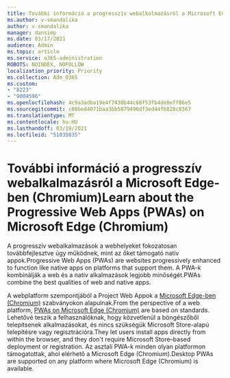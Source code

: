 ```yaml
---
title: További információ a progresszív webalkalmazásról a Microsoft Edge-ben (Chromium)
ms.author: v-smandalika
author: v-smandalika
manager: dansimp
ms.date: 03/17/2021
audience: Admin
ms.topic: article
ms.service: o365-administration
ROBOTS: NOINDEX, NOFOLLOW
localization_priority: Priority
ms.collection: Adm_O365
ms.custom:
- "8223"
- "9004596"
ms.openlocfilehash: 4c9a3adba19e4f7430b44c68f53fb4de0eff86e5
ms.sourcegitcommit: c08bed4071baa3bb5879496df3ed44fb828c8367
ms.translationtype: MT
ms.contentlocale: hu-HU
ms.lasthandoff: 03/19/2021
ms.locfileid: "51035835"
---
```

# <a name="learn-about-the-progressive-web-apps-pwas-on-microsoft-edge-chromium"></a><span data-ttu-id="c41ea-102">További információ a progresszív webalkalmazásról a Microsoft Edge-ben (Chromium)</span><span class="sxs-lookup"><span data-stu-id="c41ea-102">Learn about the Progressive Web Apps (PWAs) on Microsoft Edge (Chromium)</span></span>

<span data-ttu-id="c41ea-103">A progresszív webalkalmazások a webhelyeket fokozatosan továbbfejlesztve úgy működnek, mint az őket támogató natív appok.</span><span class="sxs-lookup"><span data-stu-id="c41ea-103">Progressive Web Apps (PWAs) are websites progressively enhanced to function like native apps on platforms that support them.</span></span> <span data-ttu-id="c41ea-104">A PWA-k kombinálják a web és a natív alkalmazások legjobb minőségét.</span><span class="sxs-lookup"><span data-stu-id="c41ea-104">PWAs combine the best qualities of web and native apps.</span></span>

<span data-ttu-id="c41ea-105">A webplatform szempontjából a Project Web Appok a [Microsoft Edge-ben (Chromium)](https://docs.microsoft.com/microsoft-edge/progressive-web-apps-chromium/#pwas-on-microsoft-edge-chromium) szabványokon alapulnak.</span><span class="sxs-lookup"><span data-stu-id="c41ea-105">From the perspective of a web platform, [PWAs on Microsoft Edge (Chromium)](https://docs.microsoft.com/microsoft-edge/progressive-web-apps-chromium/#pwas-on-microsoft-edge-chromium) are based on standards.</span></span> <span data-ttu-id="c41ea-106">Lehetővé teszik a felhasználóknak, hogy közvetlenül a böngészőből telepítsenek alkalmazásokat, és nincs szükségük Microsoft Store-alapú telepítésre vagy regisztrációra.</span><span class="sxs-lookup"><span data-stu-id="c41ea-106">They let users install apps directly from within the browser, and they don't require Microsoft Store–based deployment or registration.</span></span> <span data-ttu-id="c41ea-107">Az asztali PWA-k minden olyan platformon támogatottak, ahol elérhető a Microsoft Edge (Chromium).</span><span class="sxs-lookup"><span data-stu-id="c41ea-107">Desktop PWAs are supported on any platform where Microsoft Edge (Chromium) is available.</span></span>

